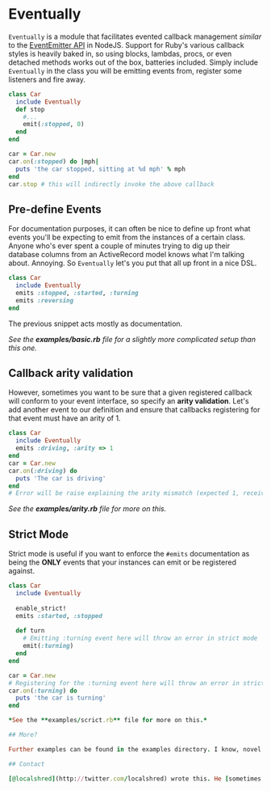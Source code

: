 # Eventually

`Eventually` is a module that facilitates evented callback management *similar* to the [EventEmitter API](http://nodejs.org/docs/v0.4.7/api/events.html) in NodeJS. Support for Ruby's various callback styles is heavily baked in, so using blocks, lambdas, procs, or even detached methods works out of the box, batteries included. Simply include `Eventually` in the class you will be emitting events from, register some listeners and fire away.

```ruby
class Car
  include Eventually
  def stop
    #...
    emit(:stopped, 0)
  end
end

car = Car.new
car.on(:stopped) do |mph|
  puts 'the car stopped, sitting at %d mph' % mph
end
car.stop # this will indirectly invoke the above callback
```

## Pre-define Events

For documentation purposes, it can often be nice to define up front what events you'll be expecting to emit from the instances of a certain class. Anyone who's ever spent a couple of minutes trying to dig up their database columns from an ActiveRecord model knows what I'm talking about. Annoying. So `Eventually` let's you put that all up front in a nice DSL.

```ruby
class Car
  include Eventually
  emits :stopped, :started, :turning
  emits :reversing
end
```

The previous snippet acts mostly as documentation.

*See the **examples/basic.rb** file for a slightly more complicated setup than this one.*

## Callback arity validation

However, sometimes you want to be sure that a given registered callback will conform to your event interface, so specify an **arity validation**. Let's add another event to our definition and ensure that callbacks registering for that event must have an arity of 1.

```ruby
class Car
  include Eventually
  emits :driving, :arity => 1
end
car = Car.new
car.on(:driving) do
  puts 'The car is driving'
end
# Error will be raise explaining the arity mismatch (expected 1, received -1)
```

*See the **examples/arity.rb** file for more on this.*

## Strict Mode

Strict mode is useful if you want to enforce the `#emits` documentation as being the **ONLY** events that your instances can emit or be registered against.

```ruby
class Car
  include Eventually
  
  enable_strict!
  emits :started, :stopped
  
  def turn
    # Emitting :turning event here will throw an error in strict mode
    emit(:turning)
  end
end

car = Car.new
# Registering for the :turning event here will throw an error in strict mode
car.on(:turning) do
  puts 'the car is turning'
end

*See the **examples/scrict.rb** file for more on this.*

## More?

Further examples can be found in the examples directory. I know, novel idea that one.

## Contact

[@localshred](http://twitter.com/localshred) wrote this. He [sometimes blogs](http://www.rand9.com) too.
